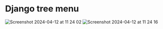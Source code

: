 # Django tree menu
![Screenshot 2024-04-12 at 11 24 02](https://github.com/enstrteam/uptrader-test/assets/3063150/312e54c9-e493-4b9c-bcbc-5f37e4ecdc44)
![Screenshot 2024-04-12 at 11 24 16](https://github.com/enstrteam/uptrader-test/assets/3063150/a55caf80-4d19-48b8-8f42-97559bf5f0df)
